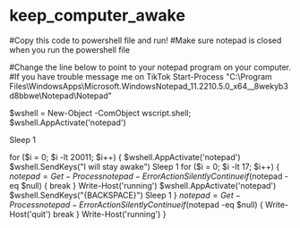 # keep_computer_awake

#Copy this code to powershell file and run!
#Make sure notepad is closed when you run the powershell file

#Change the line below to point to your notepad program on your computer. 
#If you have trouble message me on TikTok
Start-Process "C:\Program Files\WindowsApps\Microsoft.WindowsNotepad_11.2210.5.0_x64__8wekyb3d8bbwe\Notepad\Notepad"

$wshell = New-Object -ComObject wscript.shell;
$wshell.AppActivate('notepad')

Sleep 1

for ($i = 0; $i -lt 20011; $i++) {
    $wshell.AppActivate('notepad')
    $wshell.SendKeys("I will stay awake")
    Sleep 1
    for ($i = 0; $i -lt 17; $i++) {
        $notepad = Get-Process notepad -ErrorAction SilentlyContinue
        if ($notepad -eq $null) {
            break
        }
        Write-Host('running')
        $wshell.AppActivate('notepad')
        $wshell.SendKeys("{BACKSPACE}")
        Sleep 1
    }
    $notepad = Get-Process notepad -ErrorAction SilentlyContinue
    if ($notepad -eq $null) {
        Write-Host('quit')
        break
    }
    Write-Host('running')
}
